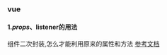 ### vue

#### 1.$props、$listener的用法
组件二次封装,怎么才能利用原来的属性和方法 [参考文档](https://zhuanlan.zhihu.com/p/25623356)